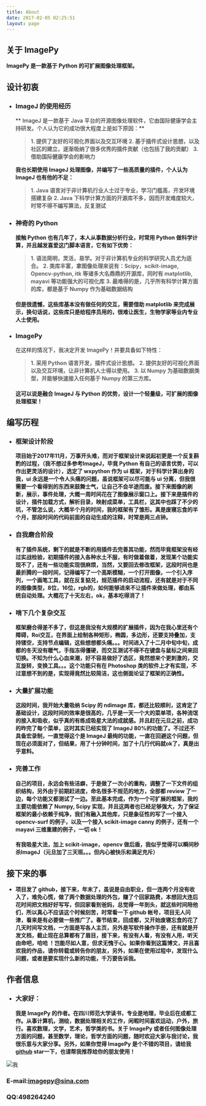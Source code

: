 ```yaml
---
title: About
date: 2017-02-05 02:25:51
layout: page
---
```

## 关于 ImagePy
**ImagePy 是一款基于 Python 的可扩展图像处理框架。**

## 设计初衷
* ### ImageJ 的使用经历
  ** ImageJ 是一款基于 Java 平台的开源图像处理软件，它由国际健康学会主持研发。个人认为它的成功很大程度上是如下原因：**
  > **1. 提供了友好的可视化界面以及交互环境**
    **2. 基于插件式设计思想，以及社区的建立，逐渐吸纳了很多优秀的插件贡献（也包括了我的贡献）**
    **3. 借助国际健康学会的影响力**

  **我也长期使用 ImageJ 处理图像，并编写了一些高质量的插件，个人认为 ImageJ 也有他的不足：**
  > **1. Java 语言对于非计算机行业人士过于专业，学习门槛高，开发环境搭建复杂**
    **2. Java 下科学计算方面的开源库不多，因而开发难度较大，时常不得不编写算法，反复测试**

* ### 神奇的 Python
  **接触 Python 也有几年了，本人从事数据分析行业，时常用 Python 做科学计算，并且越发喜爱这门脚本语言，它有如下优势：**
  > **1. 语法简明，灵活，易学。对于非计算机专业的科学研究人员尤为适合。**
    **2. 类库丰富，拿图像处理来说有：Scipy，scikit-image, Opencv-python, itk 等诸多大名鼎鼎的开源库，同时有 matplotlib, mayavi 等功能强大的可视化库**
    **3. 最难得的是，几乎所有科学计算方面的库，都是基于 Numpy 作为基础数据结构**
    #### **但是很遗憾，这些库基本没有做任何的交互，需要借助 matplotlib 来完成展示，换句话说，这些库只是给程序员用的，很难让医生，生物学家等业内专业人士使用。**

* ### ImagePy
  在这样的情况下，我决定开发 ImagePy！并要具备如下特性：
  > **1. 采用 Python 语言开发，插件式设计思想。**
    **2. 提供友好的可视化界面以及交互环境，让非计算机人士得以使用。**
    **3. 以 Numpy 为基础数据类型，并能够快速接入任何基于 Numpy 的第三方库。**
    #### **这可以说是融合 ImageJ 与 Python 的优势，设计一个轻量级，可扩展的图像处理框架！**

## 编写历程
* ### 框架设计阶段
  **项目始于2017年11月，万事开头难，而对于框架设计来说起初更是一个反复斟酌的过程，（我不想过多参考ImageJ，毕竟 Python 有自己的语言优势，可以作出更灵活的设计），选定了 wxpython 作为 ui 框架，对于科学计算出身的我，ui 永远是一个令人头痛的问题，虽说框架可以尽可能与 ui 分离，但我很需要一个看得到的东西来鼓舞士气，让自己不会半途而废。接下来图像的刷新，展示，事件处理，大概一周时间花在了图像展示窗口上。接下来是插件的设计，插件加载方式，解析目录，映射成菜单，工具栏，这其中也踩了不少的坑，不管怎么说，大概半个月的时间，我的框架有了雏形。真是废寝忘食的半个月，那段时间的代码前面的自动生成的注释，时常是两三点钟。**
* ### 自我磨合阶段
  **有了插件系统，剩下的就是不断的用插件去完善其功能，然而毕竟框架没有经过实战检验，初期插件的接入各种水土不服，有时做着做着，发现某个功能实现不了，还有一些功能实现很麻烦，当然，又要回去修改框架，这段时间也是最折腾的一段时间，记得编写了一个高斯模糊，一个打开图像，一个引入序列，一个画笔工具，就在反复掂兑，规范插件的启动流程，还有就是对于不同的图像类型，8位，16位，rgb的，如何能够进来不让插件来做处理，都由系统自动处理。大概花了十天左右，ok，基本吃得消了！**
* ### 啃下几个复杂交互
  **框架磨合得差不多了，但这是我没有大规模的扩展插件，因为在我心里还有个障碍，Roi交互，在界面上绘制各种矩形，椭圆，多边形，还要支持叠加，支持镂空，支持节点编辑，这些想想都头痛。。。时间进入了十二月中旬中旬，成都的冬天没有暖气，手指冻得僵硬，而交互测试不得不在键盘与鼠标之间来回切换。不知为什么心血来潮，好不容易做好了选区，竟然想来个更刺激的，交互旋转，变换工具。。。这个功能只有在 Photoshop 类的软件上才有实现，不过意想不到的是，实现得竟然比较简洁，这也侧面论证了框架的正确性。**
* ### 大量扩展功能
  **这段时间，我开始大量吸纳 Scipy 的 ndimage 库，都还比较顺利，这肯定了基础设计，这段时间的效率是很高的，几乎是一天一个大的菜单项，各种流氓的接入和吸收，似乎真的有练成吸星大法的成就感。并且赶在元旦之前，成功的昨完了每个菜单，这时其实已经实现了 ImageJ 80%的功能了。不过还不具备宏录制，一直觉得这个是 ImageJ 最绚的功能，一直在回避这个问题，但现在必须面对了，但结果，用了十分钟时间，加了十几行代码就ok了，真是出乎意料。**
* ### 完善工作
  **自己的项目，永远会有些洁癖，于是做了一次小的重构，调整了一下文件的组织结构，另外由于前期赶进度，命名很多不规范的地方，全部都 review 了一边，每个功能又都测试了一边。至此基本完成，作为一个可扩展的框架，我的主要功能依赖了 Numpy, Scipy 实现，并且这两者也已经足够强大，为了保证框架的最小依赖于纯净，我们有融入其他库，只是象征性的写了一个接入 opencv-surf 的例子，以及一个接入 scikit-image canny 的例子，还有一个 mayavi 三维重建的例子，一切 ok！**
  #### 有我吸星大法，加上 scikit-image，opencv 做后盾，我似乎觉得可以瞬间秒杀ImageJ（元旦加了三天班。。。但内心被快乐和满足充斥）

## 接下来的事
* **项目发了 github，接下来，年末了，虽说是自由职业，但一连两个月没有收入了，难免心慌，做了两个数据处理的外包，赚了个回家路费，本想回大连后花时间把文档好好写写，但回家看到爸妈，总觉得一年到头，就这些时间陪他们，所以真心不应该这个时候刻苦，时常看一下 github 帐号，项目无人问津，看来是有必要做一些推广了。春节结束，回成都，又开始废寝忘食的花了几天时间写文档，一方面是写各人主页，另外是写软件操作手册，还有就是开发文档，截止现在总算都有了眉目，接下来，有没有人看，有没有人用，听天由命吧，哈哈 ！岂能尽如人意，但求无愧于心。如果你看到这篇博文，并且喜欢我的作品，请你转载或转告你的朋友，另外，如果在使用过程中，发现什么问题，或者是要实现什么新的功能，千万要告诉我。**

## 作者信息
* ### 大家好：
  **我是 ImagePy 的作者。在四川师范大学读书，专业是地理，毕业后在成都工作。从事计算机，测绘，数据处理相关的工作，闲暇时间喜欢运动，户外，旅行。喜欢数理，文学，艺术，哲学类的书。关于 ImagePy 或者任何图像处理方面的问题，甚至数学，理论，哲学方面的问题，随时欢迎大家与我讨论，我很乐意与大家分享。另外，如果你觉得 ImagePy 是个不错的项目，请给我 [github](https://github.com/yxdragon/imagepy.git) star一下，也请帮我推荐给你的朋友使用！**

![](http://home.imagepy.org/about/me.png "我")

### E-mail:imagepy@sina.com
### QQ:498264240
